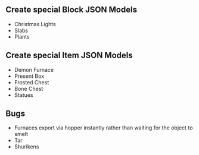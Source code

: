 ## Create special Block JSON Models
* Christmas Lights
* Slabs
* Plants

## Create special Item JSON Models
* Demon Furnace
* Present Box
* Frosted Chest
* Bone Chest
* Statues

## Bugs
* Furnaces export via hopper instantly rather than waiting for the object to smelt
* Tar
* Shurikens